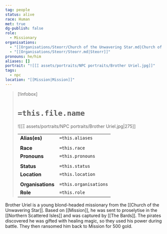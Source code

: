 ```yaml
---
tag: people
status: alive
race: Human
met: true
dg-publish: false
role:
  - Missionary
organisations:
  - "[[Organisations/Steorr/Church of the Unwavering Star.md|Church of the Unwavering Star]]"
  - "[[Organisations/Steorr/Steorr.md|Steorr]]"
pronouns: he/him
aliases: []
portrait: "![[Ξ assets/portraits/NPC portraits/Brother Uriel.jpg]]"
tags:
  - npc
location: "[[Mission|Mission]]"
---
```


> [!infobox] 
> 
> # `=this.file.name`
> ![[Ξ assets/portraits/NPC portraits/Brother Uriel.jpg|275]]
> 
> | | |
> | --- | --- |
> | **Alias(es)** | `=this.aliases` |
> | | | 
> | **Race** | `=this.race` |
> | **Pronouns** | `=this.pronouns` |
> | | | 
> | **Status** | `=this.status` | 
> | **Location** | `=this.location` |
> | | | 
> | **Organisations** | `=this.organisations` |
> | **Role** | `=this.role` |

Brother Uriel is a young blond-headed missionary from the [[Church of the Unwavering Star]]. Based on [[Mission]], he was sent to proselytise in the [[Northern Scattered Isles]] and was captured by [[The Bards]]. The pirates discovered he was gifted with healing magic, so they used his power during battle. They then ransomed him back to Mission for 500 gold.